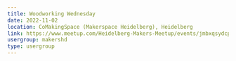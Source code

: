 ```yaml
---
title: Woodworking Wednesday
date: 2022-11-02
location: CoMakingSpace (Makerspace Heidelberg), Heidelberg
link: https://www.meetup.com/Heidelberg-Makers-Meetup/events/jmbxqsydcpbdb/
usergroup: makershd
type: usergroup
---
```

